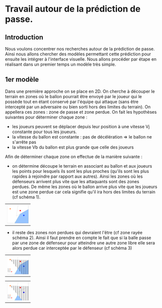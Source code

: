 # Travail autour de la prédiction de passe.

## Introduction

Nous voulons concentrer nos recherches autour de la prédiction de passe. Ainsi nous allons chercher des modèles permettant cette prédiction pour ensuite les intégrer à l'interface visuelle.
Nous allons procéder par étape en réalisant dans un premier temps un modèle très simple.

## 1er modèle

Dans une première approche on se place en 2D. On cherche à découper le terrain en zones où le ballon pourrait être envoyé par le joueur qui le possède tout en étant conservé par l'équipe qui attaque (sans être intercepté par un adversaire ou bien sorti hors des limites du terrain). On appellera ces zones : zone de passe et zone perdue. On fait les hypothèses suivantes 
pour déterminer chaque zone :
- les joueurs peuvent se déplacer depuis leur position à une vitesse Vj constante pour tous les joueurs.
- la vitesse du ballon est constante : pas de décélération => le ballon ne s'arrête pas
- la vitesse Vb du ballon est plus grande que celle des joueurs 

Afin de déterminer chaque zone on effectue de la manière suivante :
- on détermine découpe le terrain en associant au ballon et aux joueurs les points pour lesquels ils sont les plus proches (qu'ils sont les plus rapides à rejoindre par rapport aux autres). Ainsi les zones où les défenseurs arrivent plus vite que les attaquants sont des zones perdues. De même les zones où le ballon arrive plus vite que les joueurs est une zone perdue car cela signifie qu'il ira hors des limites du terrain (cf schéma 1).

<table border="0">
  <tr>
    <td>
      <img src="schema1.png" style="width: 70px;">
    </td>
  </tr>
</table>

- il reste des zones non perdues qui devraient l'être (cf zone rayée schéma 2). Ainsi il faut prendre en compte le fait que si la balle passe par une zone de défenseur pour atteindre une autre zone libre elle sera alors perdue car interceptée par le défenseur
(cf schéma 3)

<table border="0">
  <tr>
    <td>
      <img src="schema2.png" style="width: 70px;">
    </td>
  </tr>
</table>

<table border="0">
  <tr>
    <td>
      <img src="schema3.png" style="width: 70px;">
    </td>
  </tr>
</table>

